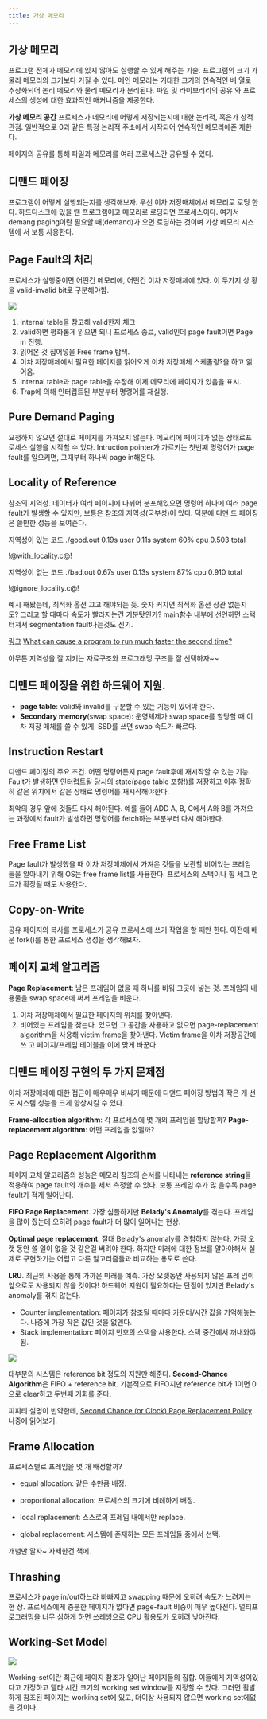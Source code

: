 ```yaml
---
title: 가상 메모리
---
```


## 가상 메모리

프로그램 전체가 메모리에 있지 않아도 실행할 수 있게 해주는 기술. 프로그램의 크기
가 물리 메모리의 크기보다 커질 수 있다. 메인 메모리는 거대한 크기의 연속적인 배
열로 추상화되어 논리 메모리와 물리 메모리가 분리된다. 파일 및 라이브러리의 공유
와 프로세스의 생성에 대한 효과적인 매커니즘을 제공한다.

**가상 메모리 공간** 프로세스가 메모리에 어떻게 저장되는지에 대한 논리적, 혹은가
상적 관점. 일반적으로 0과 같은 특정 논리적 주소에서 시작되어 연속적인 메모리에존
재한다.

페이지의 공유를 통해 파일과 메모리를 여러 프로세스간 공유할 수 있다.

## 디맨드 페이징

프로그램이 어떻게 실행되는지를 생각해보자. 우선 이차 저장매체에서 메모리로 로딩
한다. 하드디스크에 있을 땐 프로그램이고 메모리로 로딩되면 프로세스이다. 여기서
demang paging이란 필요할 때(demand)가 오면 로딩하는 것이며 가상 메모리 시스템에
서 보통 사용한다.

## Page Fault의 처리

프로세스가 실행중이면 어떤건 메모리에, 어떤건 이차 저장매체에 있다. 이 두가지 상
황을 valid-invalid bit로 구분해야함.

![](handling_page_fault.png)

1. Internal table을 참고해 valid한지 체크
1. valid하면 평화롭게 읽으면 되니 프로세스 종료, valid인데 page fault이면 Page
   in 진행.
1. 읽어온 것 집어넣을 Free frame 탐색.
1. 이차 저장매체에서 필요한 페이지를 읽어오게 이차 저장매체 스케줄링?을 하고 읽
   어옴.
1. Internal table과 page table을 수정해 이제 메모리에 페이지가 있음을 표시.
1. Trap에 의해 인터럽트된 부분부터 명령어를 재실행.

## Pure Demand Paging

요청하지 않으면 절대로 페이지를 가져오지 않는다. 메모리에 페이지가 없는 상태로프
로세스 실행을 시작할 수 있다. Intruction pointer가 가르키는 첫번째 명령어가 page
fault를 일으키면, 그때부터 하나씩 page in해온다.

## Locality of Reference

참조의 지역성. 데이터가 여러 페이지에 나뉘어 분포해있으면 명령어 하나에 여러
page fault가 발생할 수 있지만, 보통은 참조의 지역성(국부성)이 있다. 덕분에 디맨
드 페이징은 쓸만한 성능을 보여준다.

지역성이 있는 코드 ./good.out 0.19s user 0.11s system 60% cpu 0.503 total

!@with_locality.c@!

지역성이 없는 코드 ./bad.out 0.67s user 0.13s system 87% cpu 0.910 total

!@ignore_locality.c@!

예시 해봤는데, 최적화 옵션 끄고 해야되는 듯. 숫자 커지면 최적화 옵션 상관 없는지
도? 그리고 할 때마다 속도가 빨라지는건 기분탓인가? main함수 내부에 선언하면 스택
터져서 segmentation fault나는것도 신기.

[링크](https://stackoverflow.com/questions/7902228/segmentation-fault-large-arrays)
[What can cause a program to run much faster the second time?](https://stackoverflow.com/questions/7561362/what-can-cause-a-program-to-run-much-faster-the-second-time)

아무튼 지역성을 잘 지키는 자료구조와 프로그래밍 구조를 잘 선택하자~~

## 디맨드 페이징을 위한 하드웨어 지원.

- **page table**: valid와 invalid를 구분할 수 있는 기능이 있어야 한다.
- **Secondary memory**(swap space): 운영체제가 swap space를 할당할 때 이차 저장
  매체를 쓸 수 있게. SSD를 쓰면 swap 속도가 빠르다.

## Instruction Restart

디맨드 페이징의 주요 조건. 어떤 명령어든지 page fault후에 재시작할 수 있는 기능.
Fault가 발생하면 인터럽트될 당시의 state(page table 포함!)를 저장하고 이후 정확
히 같은 위치에서 같은 상태로 명령어를 재시작해야한다.

최악의 경우 앞에 것들도 다시 해야된다. 예를 들어 ADD A, B, C에서 A와 B를 가져오
는 과정에서 fault가 발생하면 명령어를 fetch하는 부분부터 다시 해야한다.

## Free Frame List

Page fault가 발생했을 때 이차 저장매체에서 가져온 것들을 보관할 비어있는 프레임
들을 알아내기 위해 OS는 free frame list를 사용한다. 프로세스의 스택이나 힙 세그
먼트가 확장될 때도 사용한다.

## Copy-on-Write

공유 페이지의 복사를 프로세스가 공유 프로세스에 쓰기 작업을 할 때만 한다. 이전에
배운 fork()를 통한 프로세스 생성을 생각해보자.

## 페이지 교체 알고리즘

**Page Replacement**: 남은 프레임이 없을 때 하나를 비워 그곳에 넣는 것. 프레임의
내용물을 swap space에 써서 프레임을 비운다.

1. 이차 저장매체에서 필요한 페이지의 위치를 찾아낸다.
1. 비어있는 프레임을 찾는다. 있으면 그 공간을 사용하고 없으면 page-replacement
   algorithm을 사용해 victim frame을 찾아낸다. Victim frame을 이차 저장공간에 쓰
   고 페이지/프레임 테이블을 이에 맞게 바꾼다.

## 디맨드 페이징 구현의 두 가지 문제점

이차 저장매체에 대한 접근이 매우매우 비싸기 때문에 디맨드 페이징 방법의 작은 개
선도 시스템 성능을 크게 향상시킬 수 있다.

**Frame-allocation algorithm**: 각 프로세스에 몇 개의 프레임을 할당할까?
**Page-replacement algorithm**: 어떤 프레임을 없앨까?

## Page Replacement Algorithm

페이지 교체 알고리즘의 성능은 메모리 참조의 순서를 나타내는 **reference
string**을 적용하여 page fault의 개수를 세서 측정할 수 있다. 보통 프레임 수가 많
을수록 page fault가 적게 일어난다.

**FIFO Page Replacement**. 가장 심플하지만 **Belady's Anomaly**를 겪는다. 프레임
을 많이 줬는데 오히려 page fault가 더 많이 일어나는 현상.

**Optimal page replacement**. 절대 Belady's anomaly를 경험하지 않는다. 가장 오랫
동안 쓸 일이 없을 것 같은걸 버려야 한다. 하지만 미래에 대한 정보를 알아야해서 실
제로 구현하기는 어렵고 다른 알고리즘들과 비교하는 용도로 쓴다.

**LRU**. 최근의 사용을 통해 가까운 미래를 예측. 가장 오랫동안 사용되지 않은 프레
임이 앞으로도 사용되지 않을 것이다! 하드웨어 지원이 필요하다는 단점이 있지만
Belady's anomaly를 겪지 않는다.

- Counter implementation: 페이지가 참조될 때마다 카운터/시간 값을 기억해놓는다.
  나중에 가장 작은 값인 것을 없앤다.
- Stack implementation: 페이지 번호의 스택을 사용한다. 스택 중간에서 꺼내와야됨.

![](second_chance.png)

대부분의 시스템은 reference bit 정도의 지원만 해준다. **Second-Chance
Algorithm**은 FIFO + reference bit. 기본적으로 FIFO지만 reference bit가 1이면 0
으로 clear하고 두번째 기회를 준다.

피피티 설명이 빈약한데,
[Second Chance (or Clock) Page Replacement Policy](https://www.geeksforgeeks.org/second-chance-or-clock-page-replacement-policy/)
나중에 읽어보기.

## Frame Allocation

프로세스별로 프레임을 몇 개 배정할까?

- equal allocation: 같은 수만큼 배정.
- proportional allocation: 프로세스의 크기에 비례하게 배정.

- local replacement: 스스로의 프레임 내에서만 replace.
- global replacement: 시스템에 존재하는 모든 프레임들 중에서 선택.

개념만 알자~ 자세한건 책에.

## Thrashing

프로세스가 page in/out하느라 바빠지고 swapping 때문에 오히려 속도가 느려지는 현
상. 프로세스에게 충분한 페이지가 없다면 page-fault 비중이 매우 높아진다. 멀티프
로그래밍을 너무 심하게 하면 쓰레씽으로 CPU 활용도가 오히려 낮아진다.

## Working-Set Model

![](working_set.png)

Working-set이란 최근에 페이지 참조가 일어난 페이지들의 집합. 이들에게 지역성이있
다고 가정하고 델타 시간 크기의 working set window를 지정할 수 있다. 그러면 활발
하게 참조된 페이지는 working set에 있고, 더이상 사용되지 않으면 working set에없
을 것이다.
